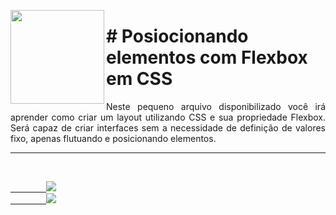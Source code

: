 <p><img src="https://user-images.githubusercontent.com/63436406/138554178-a68992dd-bdd1-44d8-a097-253dea622ba9.png" align="left" height="150px" width="150px">
    <h1># Posiocionando elementos com Flexbox em CSS</h1> 
    <p align="justify">
    Neste pequeno arquivo disponibilizado você irá aprender como criar um layout utilizando CSS e sua propriedade Flexbox. Será capaz de criar interfaces sem a necessidade de definição de valores fixo, apenas flutuando e posicionando elementos.
    </p>
</p>      

---

<br>
    <code><a href="https:/discord.com">
        <img src="https://img.shields.io/badge/Léo Albergaria%20-%237289DA.svg?&style=for-the-badge&logo=discord&logoColor=white" /></a></code>
    <code><a href="https://www.linkedin.com/in/adm-leo-albergaria/">
        <img src="https://img.shields.io/badge/linkedin%20-%230077B5.svg?&style=for-the-badge&logo=linkedin&logoColor=white" /></a></code>
<br>     

